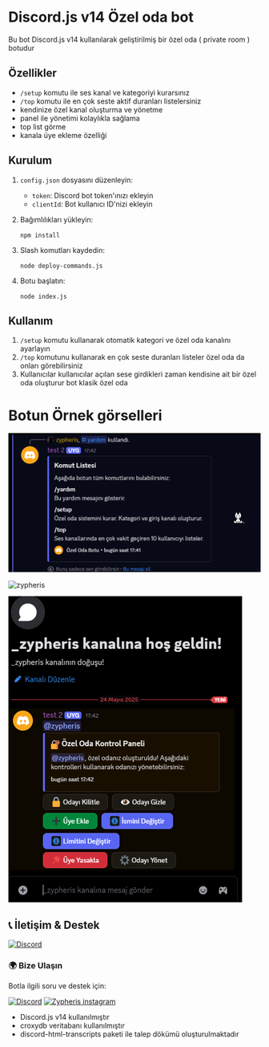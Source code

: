 # Discord.js v14 Özel oda bot

Bu bot Discord.js v14 kullanılarak geliştirilmiş bir özel oda ( private room ) botudur

## Özellikler

- `/setup` komutu ile ses kanal ve kategoriyi kurarsınız
- `/top` komutu ile en çok seste aktif duranları listelersiniz
- kendinize özel kanal oluşturma ve yönetme
- panel ile yönetimi kolaylıkla sağlama
- top list görme
- kanala üye ekleme özelliği

## Kurulum

1. `config.json` dosyasını düzenleyin:
   - `token`: Discord bot token'ınızı ekleyin
   - `clientId`: Bot kullanıcı ID'nizi ekleyin

2. Bağımlılıkları yükleyin:
   ```
   npm install
   ```

3. Slash komutları kaydedin:
   ```
   node deploy-commands.js
   ```

4. Botu başlatın:
   ```
   node index.js
   ```

## Kullanım

1. `/setup` komutu kullanarak otomatik kategori ve özel oda kanalını ayarlayın
2. `/top` komutunu kullanarak en çok seste duranları listeler özel oda da onları görebilirsiniz
3. Kullanıcılar kullanıcılar açılan sese girdikleri zaman kendisine ait bir özel oda oluşturur bot klasik özel oda

# Botun Örnek görselleri

![zypheris](./zyp/ozel-oda.png) 


![zypheris](./zyp/özel-oda.png) 


![zypheris](./zyp/ozel-oda2.png) 


## 📞 İletişim & Destek
[![Discord](https://img.shields.io/badge/ZYPHERİS-DİSCORD-5865F2?style=for-the-badge&logo=discord&logoColor=white)](https://discord.com/users/773582512647569409)
### 🌍 **Bize Ulaşın**
Botla ilgili soru ve destek için:

[![Discord](https://img.shields.io/badge/DISCORD-SUNUCUMUZ-5865F2?style=for-the-badge&logo=discord&logoColor=white)](https://discord.gg/sxWz2fayFa)
[![Zypheris instagram](https://img.shields.io/badge/Instagram-E4405F?style=for-the-badge&logo=instagram&logoColor=white)](https://www.instagram.com/ilwixi7)


- Discord.js v14 kullanılmıştır
- croxydb veritabanı kullanılmıştır
- discord-html-transcripts paketi ile talep dökümü oluşturulmaktadır
